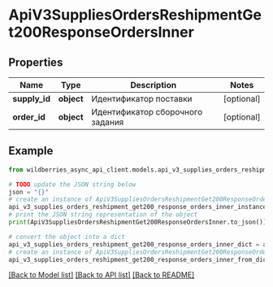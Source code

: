 # ApiV3SuppliesOrdersReshipmentGet200ResponseOrdersInner


## Properties

Name | Type | Description | Notes
------------ | ------------- | ------------- | -------------
**supply_id** | **object** | Идентификатор поставки | [optional] 
**order_id** | **object** | Идентификатор сборочного задания | [optional] 

## Example

```python
from wildberries_async_api_client.models.api_v3_supplies_orders_reshipment_get200_response_orders_inner import ApiV3SuppliesOrdersReshipmentGet200ResponseOrdersInner

# TODO update the JSON string below
json = "{}"
# create an instance of ApiV3SuppliesOrdersReshipmentGet200ResponseOrdersInner from a JSON string
api_v3_supplies_orders_reshipment_get200_response_orders_inner_instance = ApiV3SuppliesOrdersReshipmentGet200ResponseOrdersInner.from_json(json)
# print the JSON string representation of the object
print(ApiV3SuppliesOrdersReshipmentGet200ResponseOrdersInner.to_json())

# convert the object into a dict
api_v3_supplies_orders_reshipment_get200_response_orders_inner_dict = api_v3_supplies_orders_reshipment_get200_response_orders_inner_instance.to_dict()
# create an instance of ApiV3SuppliesOrdersReshipmentGet200ResponseOrdersInner from a dict
api_v3_supplies_orders_reshipment_get200_response_orders_inner_from_dict = ApiV3SuppliesOrdersReshipmentGet200ResponseOrdersInner.from_dict(api_v3_supplies_orders_reshipment_get200_response_orders_inner_dict)
```
[[Back to Model list]](../README.md#documentation-for-models) [[Back to API list]](../README.md#documentation-for-api-endpoints) [[Back to README]](../README.md)


